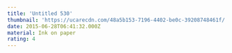 ```yaml
---
title: 'Untitled 530'
thumbnail: 'https://ucarecdn.com/48a5b153-7196-4402-be0c-39208748461f/'
date: 2015-06-28T06:41:32.000Z
material: Ink on paper
rating: 4
---
```

